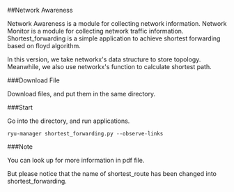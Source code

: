 ##Network Awareness

Network Awareness is a module for collecting network information.
Network Monitor is a module for collecting network traffic information.
Shortest\_forwarding is a simple application to achieve shortest forwarding based on floyd algorithm.

In this version, we take networkx's data structure to store topology. Meanwhile, we also use networkx's function to calculate shortest path.

###Download File

Download files, and put them in the same directory.

###Start

Go into the directory, and run applications.

	ryu-manager shortest_forwarding.py --observe-links

###Note

You can look up for more information in pdf file.

But please notice that the name of shortest\_route has been changed into shortest\_forwarding.

